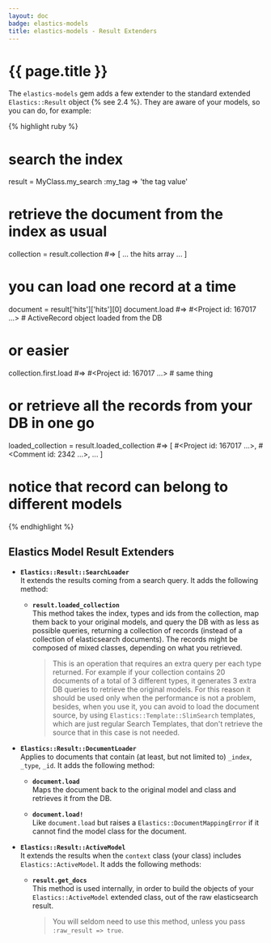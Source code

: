 ```yaml
---
layout: doc
badge: elastics-models
title: elastics-models - Result Extenders
---
```


# {{ page.title }}

The `elastics-models` gem adds a few extender to the standard extended `Elastics::Result` object {% see 2.4 %}. They are aware of your models, so you can do, for example:

{% highlight ruby %}

# search the index
result = MyClass.my_search :my_tag => 'the tag value'

# retrieve the document from the index as usual
collection = result.collection
#=> [ ... the hits array ... ]

# you can load one record at a time
document = result['hits']['hits'][0]
document.load
#=> #<Project id: 167017 ...> # ActiveRecord object loaded from the DB

# or easier
collection.first.load
#=> #<Project id: 167017 ...> # same thing

# or retrieve all the records from your DB in one go
loaded_collection = result.loaded_collection
#=> [ #<Project id: 167017 ...>, #<Comment id: 2342 ...>, ... ]

# notice that record can belong to different models

{% endhighlight %}

## Elastics Model Result Extenders

* __`Elastics::Result::SearchLoader`__<br>
  It extends the results coming from a search query. It adds the following method:

  * __`result.loaded_collection`__<br>
    This method takes the index, types and ids from the collection, map them back to your original models, and query the DB with as less as possible queries, returning a collection of records (instead of a collection of elasticsearch documents). The records might be composed of mixed classes, depending on what you retrieved.

    > This is an operation that requires an extra query per each type returned. For example if your collection contains 20 documents of a total of 3 different types, it generates 3 extra DB queries to retrieve the original models. For this reason it should be used only when the performance is not a problem, besides, when you use it, you can avoid to load the document source, by using `Elastics::Template::SlimSearch` templates, which are just regular Search Templates, that don't retrieve the source that in this case is not needed.

* __`Elastics::Result::DocumentLoader`__<br>
  Applies to documents that contain (at least, but not limited to) `_index`, `_type`, `_id`. It adds the following method:

  * __`document.load`__<br>
    Maps the document back to the original model and class and retrieves it from the DB.

  * __`document.load!`__<br>
    Like `document.load` but raises a `Elastics::DocumentMappingError` if it cannot find the model class for the document.

* __`Elastics::Result::ActiveModel`__<br>
    It extends the results when the `context` class (your class) includes `Elastics::ActiveModel`. It adds the following methods:

  * __`result.get_docs`__<br>
    This method is used internally, in order to build the objects of your `Elastics::ActiveModel` extended class, out of the raw elasticsearch result.

    > You will seldom need to use this method, unless you pass `:raw_result => true`.
